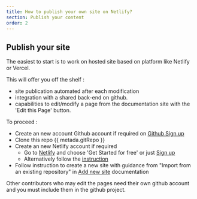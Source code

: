 ```yaml
---
title: How to publish your own site on Netlify?
section: Publish your content
order: 2
---
```


## Publish your site

The easiest to start is to work on hosted site based on platform like Netlify or Vercel.

This will offer you off the shelf :
- site publication automated after each modification
- integration with a shared back-end on github.
- capabilities to edit/modify a page from the documentation site with the 'Edit this Page' button.

To proceed :

- Create an new account Github account if required on [Github Sign up](https://github.com/signup)
- Clone this repo {{ metada.gitRepo }}
- Create an new Netlify account if required 
	+ Go to [Netlify](https://www.netlify.com/) and choose 'Get Started for free' or just [Sign up](https://app.netlify.com/signup)
	+ Alternatively follow the [instruction](https://docs.netlify.com/get-started/)
- Follow instruction to create a new site with guidance from "Import from an existing repository" in [Add new site](https://docs.netlify.com/welcome/add-new-site/) documentation

Other contributors who may edit the pages need their own github account and you must include them in the github project.

